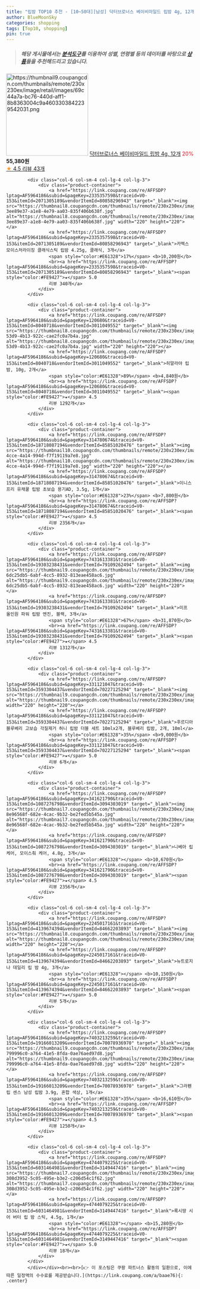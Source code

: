 ```yaml
---
title: "립밤 TOP10 추천 - [10~50대][남성] 닥터브로너스 베이비마일드 립밤 4g, 12개"
author: BlueMoonSky
categories: shopping
tags: [Top10, shopping]
pin: true
---
```


> ##### 해당 게시물에서는 [**분석도구**](https://itemscout.io/)를 이용하여 **성별**, **연령별** 등의 데이터를 바탕으로 [**상품**](https://link.coupang.com/a/baae76)들을 추천해드리고 있습니다.
<div class="container"><div class="row">
            <div class="col-6 col-sm-4 col-lg-4 col-lg-3">
                <div class="product-container">
                    <a href="https://link.coupang.com/re/AFFSDP?lptag=AF5964186&subid=&pageKey=130666514&traceid=V0-153&itemId=19167389778&vendorItemId=86285708140" target="_blank"><img src="https://thumbnail9.coupangcdn.com/thumbnails/remote/230x230ex/image/retail/images/69c44a7a-bc76-440d-aff1-8b8363004c9a4603303842239542031.png" alt="https://thumbnail9.coupangcdn.com/thumbnails/remote/230x230ex/image/retail/images/69c44a7a-bc76-440d-aff1-8b8363004c9a4603303842239542031.png" width="220" height="220"></a>
                    <a href="https://link.coupang.com/re/AFFSDP?lptag=AF5964186&subid=&pageKey=130666514&traceid=V0-153&itemId=19167389778&vendorItemId=86285708140" target="_blank">닥터브로너스 베이비마일드 립밤 4g, 12개</a>
                    <span style="color:#E61328">20%</span> <b>55,380원</b>
                    <br><a href="https://link.coupang.com/re/AFFSDP?lptag=AF5964186&subid=&pageKey=130666514&traceid=V0-153&itemId=19167389778&vendorItemId=86285708140" target="_blank"><span style="color:#FE9427">★</span> 4.5
                    리뷰 43개</a>
                </div>
            </div>
            
            <div class="col-6 col-sm-4 col-lg-4 col-lg-3">
                <div class="product-container">
                    <a href="https://link.coupang.com/re/AFFSDP?lptag=AF5964186&subid=&pageKey=2335357598&traceid=V0-153&itemId=2071305189&vendorItemId=80858296943" target="_blank"><img src="https://thumbnail8.coupangcdn.com/thumbnails/remote/230x230ex/image/retail/images/3224913707019109-3ee89e37-a1e8-4e79-aa03-835f406b638f.jpg" alt="https://thumbnail8.coupangcdn.com/thumbnails/remote/230x230ex/image/retail/images/3224913707019109-3ee89e37-a1e8-4e79-aa03-835f406b638f.jpg" width="220" height="220"></a>
                    <a href="https://link.coupang.com/re/AFFSDP?lptag=AF5964186&subid=&pageKey=2335357598&traceid=V0-153&itemId=2071305189&vendorItemId=80858296943" target="_blank">카멕스 모이스처라이징 클래식스틱 립밤 4.25g, 클래식, 3개</a>
                    <span style="color:#E61328">17%</span> <b>10,200원</b>
                    <br><a href="https://link.coupang.com/re/AFFSDP?lptag=AF5964186&subid=&pageKey=2335357598&traceid=V0-153&itemId=2071305189&vendorItemId=80858296943" target="_blank"><span style="color:#FE9427">★</span> 5.0
                    리뷰 340개</a>
                </div>
            </div>
            
            <div class="col-6 col-sm-4 col-lg-4 col-lg-3">
                <div class="product-container">
                    <a href="https://link.coupang.com/re/AFFSDP?lptag=AF5964186&subid=&pageKey=120680&traceid=V0-153&itemId=8040718&vendorItemId=3011049552" target="_blank"><img src="https://thumbnail8.coupangcdn.com/thumbnails/remote/230x230ex/image/product/image/vendoritem/2019/06/12/3011049552/2e185311-53d9-4b13-922c-cae2fc0a7b4a.jpg" alt="https://thumbnail8.coupangcdn.com/thumbnails/remote/230x230ex/image/product/image/vendoritem/2019/06/12/3011049552/2e185311-53d9-4b13-922c-cae2fc0a7b4a.jpg" width="220" height="220"></a>
                    <a href="https://link.coupang.com/re/AFFSDP?lptag=AF5964186&subid=&pageKey=120680&traceid=V0-153&itemId=8040718&vendorItemId=3011049552" target="_blank">히말라야 립밤, 10g, 2개</a>
                    <span style="color:#E61328">89%</span> <b>4,840원</b>
                    <br><a href="https://link.coupang.com/re/AFFSDP?lptag=AF5964186&subid=&pageKey=120680&traceid=V0-153&itemId=8040718&vendorItemId=3011049552" target="_blank"><span style="color:#FE9427">★</span> 4.5
                    리뷰 1292개</a>
                </div>
            </div>
            
            <div class="col-6 col-sm-4 col-lg-4 col-lg-3">
                <div class="product-container">
                    <a href="https://link.coupang.com/re/AFFSDP?lptag=AF5964186&subid=&pageKey=314780674&traceid=V0-153&itemId=18718087194&vendorItemId=85851020476" target="_blank"><img src="https://thumbnail10.coupangcdn.com/thumbnails/remote/230x230ex/image/retail/images/2023/05/02/17/1/9291388c-4cce-4a14-994d-f7f19119a7e8.jpg" alt="https://thumbnail10.coupangcdn.com/thumbnails/remote/230x230ex/image/retail/images/2023/05/02/17/1/9291388c-4cce-4a14-994d-f7f19119a7e8.jpg" width="220" height="220"></a>
                    <a href="https://link.coupang.com/re/AFFSDP?lptag=AF5964186&subid=&pageKey=314780674&traceid=V0-153&itemId=18718087194&vendorItemId=85851020476" target="_blank">이니스프리 유채꿀 립밤 초보습 용기AD, 3.5g, 1개</a>
                    <span style="color:#E61328">23%</span> <b>7,800원</b>
                    <br><a href="https://link.coupang.com/re/AFFSDP?lptag=AF5964186&subid=&pageKey=314780674&traceid=V0-153&itemId=18718087194&vendorItemId=85851020476" target="_blank"><span style="color:#FE9427">★</span> 4.5
                    리뷰 2356개</a>
                </div>
            </div>
            
            <div class="col-6 col-sm-4 col-lg-4 col-lg-3">
                <div class="product-container">
                    <a href="https://link.coupang.com/re/AFFSDP?lptag=AF5964186&subid=&pageKey=7431613381&traceid=V0-153&itemId=19303238431&vendorItemId=79109262494" target="_blank"><img src="https://thumbnail9.coupangcdn.com/thumbnails/remote/230x230ex/image/retail/images/4139969039719863-6dc25db5-6abf-4cc5-8932-813eae458ac6.jpg" alt="https://thumbnail9.coupangcdn.com/thumbnails/remote/230x230ex/image/retail/images/4139969039719863-6dc25db5-6abf-4cc5-8932-813eae458ac6.jpg" width="220" height="220"></a>
                    <a href="https://link.coupang.com/re/AFFSDP?lptag=AF5964186&subid=&pageKey=7431613381&traceid=V0-153&itemId=19303238431&vendorItemId=79109262494" target="_blank">미프 올인원 파워 립밤 엔진, 블랙, 3개</a>
                    <span style="color:#E61328">67%</span> <b>31,870원</b>
                    <br><a href="https://link.coupang.com/re/AFFSDP?lptag=AF5964186&subid=&pageKey=7431613381&traceid=V0-153&itemId=19303238431&vendorItemId=79109262494" target="_blank"><span style="color:#FE9427">★</span> 4.5
                    리뷰 1312개</a>
                </div>
            </div>
            
            <div class="col-6 col-sm-4 col-lg-4 col-lg-3">
                <div class="product-container">
                    <a href="https://link.coupang.com/re/AFFSDP?lptag=AF5964186&subid=&pageKey=331121047&traceid=V0-153&itemId=3593304437&vendorItemId=70227125294" target="_blank"><img src="https://thumbnail9.coupangcdn.com/thumbnails/remote/230x230ex/image/vendor_inventory/cc65/5ccf620d2b93a5434401755a31c2c451a69bd32135cb3b2a3aa215e7948b.jpg" alt="https://thumbnail9.coupangcdn.com/thumbnails/remote/230x230ex/image/vendor_inventory/cc65/5ccf620d2b93a5434401755a31c2c451a69bd32135cb3b2a3aa215e7948b.jpg" width="220" height="220"></a>
                    <a href="https://link.coupang.com/re/AFFSDP?lptag=AF5964186&subid=&pageKey=331121047&traceid=V0-153&itemId=3593304437&vendorItemId=70227125294" target="_blank">후르디아 블루베리 고보습 각질제거 허니 립밤 더블 세트 10mlx2개, 블루베리 립밤, 2개, 10ml</a>
                    <span style="color:#E61328">35%</span> <b>9,000원</b>
                    <br><a href="https://link.coupang.com/re/AFFSDP?lptag=AF5964186&subid=&pageKey=331121047&traceid=V0-153&itemId=3593304437&vendorItemId=70227125294" target="_blank"><span style="color:#FE9427">★</span> 5.0
                    리뷰 6개</a>
                </div>
            </div>
            
            <div class="col-6 col-sm-4 col-lg-4 col-lg-3">
                <div class="product-container">
                    <a href="https://link.coupang.com/re/AFFSDP?lptag=AF5964186&subid=&pageKey=341621790&traceid=V0-153&itemId=1087276798&vendorItemId=3094303019" target="_blank"><img src="https://thumbnail7.coupangcdn.com/thumbnails/remote/230x230ex/image/retail/images/790220337219420-8e96568f-682e-4cac-9b32-be2fed5b545a.jpg" alt="https://thumbnail7.coupangcdn.com/thumbnails/remote/230x230ex/image/retail/images/790220337219420-8e96568f-682e-4cac-9b32-be2fed5b545a.jpg" width="220" height="220"></a>
                    <a href="https://link.coupang.com/re/AFFSDP?lptag=AF5964186&subid=&pageKey=341621790&traceid=V0-153&itemId=1087276798&vendorItemId=3094303019" target="_blank">니베아 립케어, 모이스춰 케어, 4.8g, 3개</a>
                    <span style="color:#E61328"></span> <b>10,670원</b>
                    <br><a href="https://link.coupang.com/re/AFFSDP?lptag=AF5964186&subid=&pageKey=341621790&traceid=V0-153&itemId=1087276798&vendorItemId=3094303019" target="_blank"><span style="color:#FE9427">★</span> 4.5
                    리뷰 2356개</a>
                </div>
            </div>
            
            <div class="col-6 col-sm-4 col-lg-4 col-lg-3">
                <div class="product-container">
                    <a href="https://link.coupang.com/re/AFFSDP?lptag=AF5964186&subid=&pageKey=2245017161&traceid=V0-153&itemId=4139674394&vendorItemId=84662203893" target="_blank"><img src="https://thumbnail8.coupangcdn.com/thumbnails/remote/230x230ex/image/vendor_inventory/2396/ef31180ca21df45481e5afd7d71251c6c39f8aa09e094bacfff76225d0ac.jpg" alt="https://thumbnail8.coupangcdn.com/thumbnails/remote/230x230ex/image/vendor_inventory/2396/ef31180ca21df45481e5afd7d71251c6c39f8aa09e094bacfff76225d0ac.jpg" width="220" height="220"></a>
                    <a href="https://link.coupang.com/re/AFFSDP?lptag=AF5964186&subid=&pageKey=2245017161&traceid=V0-153&itemId=4139674394&vendorItemId=84662203893" target="_blank">뉴트로지나 데일리 립 밤 4g, 3개</a>
                    <span style="color:#E61328"></span> <b>10,150원</b>
                    <br><a href="https://link.coupang.com/re/AFFSDP?lptag=AF5964186&subid=&pageKey=2245017161&traceid=V0-153&itemId=4139674394&vendorItemId=84662203893" target="_blank"><span style="color:#FE9427">★</span> 5.0
                    리뷰 5개</a>
                </div>
            </div>
            
            <div class="col-6 col-sm-4 col-lg-4 col-lg-3">
                <div class="product-container">
                    <a href="https://link.coupang.com/re/AFFSDP?lptag=AF5964186&subid=&pageKey=7403213259&traceid=V0-153&itemId=19166013209&vendorItemId=70078936970" target="_blank"><img src="https://thumbnail9.coupangcdn.com/thumbnails/remote/230x230ex/image/retail/images/4530112939367197-799996c0-a764-41e5-8fda-0ae76aed97d8.jpg" alt="https://thumbnail9.coupangcdn.com/thumbnails/remote/230x230ex/image/retail/images/4530112939367197-799996c0-a764-41e5-8fda-0ae76aed97d8.jpg" width="220" height="220"></a>
                    <a href="https://link.coupang.com/re/AFFSDP?lptag=AF5964186&subid=&pageKey=7403213259&traceid=V0-153&itemId=19166013209&vendorItemId=70078936970" target="_blank">그라펜 립 센스 남성 립밤 3.9g, 혼합 색상, 1개</a>
                    <span style="color:#E61328">35%</span> <b>16,610원</b>
                    <br><a href="https://link.coupang.com/re/AFFSDP?lptag=AF5964186&subid=&pageKey=7403213259&traceid=V0-153&itemId=19166013209&vendorItemId=70078936970" target="_blank"><span style="color:#FE9427">★</span> 4.5
                    리뷰 1250개</a>
                </div>
            </div>
            
            <div class="col-6 col-sm-4 col-lg-4 col-lg-3">
                <div class="product-container">
                    <a href="https://link.coupang.com/re/AFFSDP?lptag=AF5964186&subid=&pageKey=4744079225&traceid=V0-153&itemId=6031464981&vendorItemId=3149447416" target="_blank"><img src="https://thumbnail7.coupangcdn.com/thumbnails/remote/230x230ex/image/retail/images/2641871175810293-308d3952-5c05-495e-b3e2-c206d54c1f62.jpg" alt="https://thumbnail7.coupangcdn.com/thumbnails/remote/230x230ex/image/retail/images/2641871175810293-308d3952-5c05-495e-b3e2-c206d54c1f62.jpg" width="220" height="220"></a>
                    <a href="https://link.coupang.com/re/AFFSDP?lptag=AF5964186&subid=&pageKey=4744079225&traceid=V0-153&itemId=6031464981&vendorItemId=3149447416" target="_blank">록시땅 시어 버터 립 밤 스틱, 4.5g, 1개</a>
                    <span style="color:#E61328"></span> <b>15,280원</b>
                    <br><a href="https://link.coupang.com/re/AFFSDP?lptag=AF5964186&subid=&pageKey=4744079225&traceid=V0-153&itemId=6031464981&vendorItemId=3149447416" target="_blank"><span style="color:#FE9427">★</span> 5.0
                    리뷰 18개</a>
                </div>
            </div>
            </div></div><br><br>[👉 이 포스팅은 쿠팡 파트너스 활동의 일환으로, 이에 따른 일정액의 수수료를 제공받습니다.](https://link.coupang.com/a/baae76){: .center}